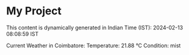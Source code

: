 # My Project

This content is dynamically generated in Indian Time (IST): 2024-02-13 08:08:59 IST


Current Weather in Coimbatore:
Temperature: 21.88 °C
Condition: mist
